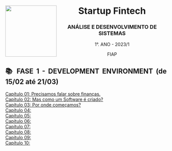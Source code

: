 <div align="center">
<a href="https://github.com/monicaquintal" target="_blank"><img align="left" height="160" src="https://cdn-icons-png.flaticon.com/512/1055/1055666.png" /></a>
<h1>Startup Fintech</h1>
<h3>ANÁLISE E DESENVOLVIMENTO DE SISTEMAS</h3>
<p>1°. ANO - 2023/1</p>
<p>FIAP</p>
</div>

<div align="justify">

<h2>📚 FASE 1 - DEVELOPMENT ENVIRONMENT (de 15/02 até 21/03)</h2>

[Capítulo 01: Precisamos falar sobre finanças.](./fase01/capitulo01.md)<br>
[Capítulo 02: Mas como um Software é criado?](./fase01/capitulo02.md)<br>
[Capítulo 03: Por onde começamos?](./fase01/capitulo03.md)<br>
[Capítulo 04:](./fase01/capitulo04.md)<br>
[Capítulo 05:](./fase01/capitulo05.md)<br>
[Capítulo 06:](./fase01/capitulo06.md)<br>
[Capítulo 07:](./fase01/capitulo07.md)<br>
[Capítulo 08:](./fase01/capitulo08.md)<br>
[Capítulo 09:](./fase01/capitulo09.md)<br>
[Capítulo 10:](./fase01/capitulo10.md)
</div>

